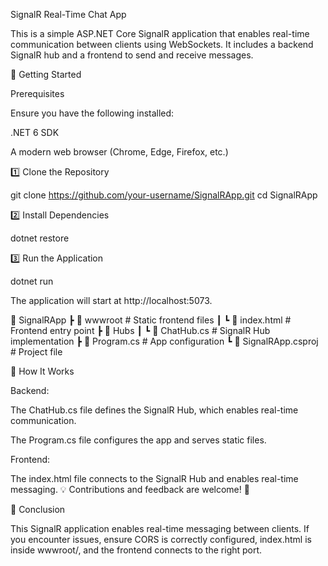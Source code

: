 SignalR Real-Time Chat App

This is a simple ASP.NET Core SignalR application that enables real-time communication between clients using WebSockets. It includes a backend SignalR hub and a frontend to send and receive messages.

🚀 Getting Started

Prerequisites

Ensure you have the following installed:

.NET 6 SDK

A modern web browser (Chrome, Edge, Firefox, etc.)

1️⃣ Clone the Repository

git clone https://github.com/your-username/SignalRApp.git
cd SignalRApp

2️⃣ Install Dependencies

dotnet restore

3️⃣ Run the Application

dotnet run

The application will start at http://localhost:5073.

📂 SignalRApp
 ┣ 📂 wwwroot           # Static frontend files
 ┃ ┗ 📄 index.html      # Frontend entry point
 ┣ 📂 Hubs
 ┃ ┗ 📄 ChatHub.cs      # SignalR Hub implementation
 ┣ 📄 Program.cs        # App configuration
 ┗ 📄 SignalRApp.csproj # Project file



🔧 How It Works

Backend:

The ChatHub.cs file defines the SignalR Hub, which enables real-time communication.

The Program.cs file configures the app and serves static files.

Frontend:

The index.html file connects to the SignalR Hub and enables real-time messaging.
💡 Contributions and feedback are welcome! 🚀

📌 Conclusion

This SignalR application enables real-time messaging between clients. If you encounter issues, ensure CORS is correctly configured, index.html is inside wwwroot/, and the frontend connects to the right port.
